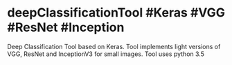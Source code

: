 # deepClassificationTool #Keras #VGG #ResNet #Inception
Deep Classification Tool based on Keras. Tool implements light versions of VGG, ResNet and InceptionV3 for small images.
Tool uses python 3.5
